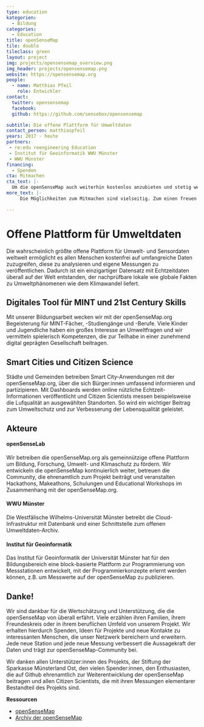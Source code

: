 ```yaml
---
type: education
kategorien:
  - Bildung
categories:
  - Education
title: openSenseMap
tile: double
tileclass: green
layout: project
img: projects/opensensemap_overview.png
img_header: projects/opensensemap.png
website: https://opensensemap.org
people:
  - name: Matthias Pfeil
    role: Entwickler
contact:
  twitter: opensensemap
  facebook: 
  github: https://github.com/sensebox/opensensemap

subtitle: Die offene Plattform für Umweltdaten
contact_person: matthiaspfeil
years: 2017 - heute
partners:
 - re:edu reengineering Education
 - Institut für Geoinformatik WWU Münster
 - WWU Münster
financing:
  - Spenden
cta: Mitmachen
cta_text: |-
  Um die openSenseMap auch weiterhin kostenlos anzubieten und stetig weiterzuentwickeln sind wir auf Spenden angewiesen. Hier gehts zum <a href="https://github.com/sensebox/">Spendenportal</a> Betterplace
more_text: |-
     Die Möglichkeiten zum Mitmachen sind vielseitig. Zum einen freuen wir uns natürlich über jede neue Messstation auf der Karte, zum anderen natürlich über Arbeit am Code <a href="https://github.com/sensebox/">hier</a>.

---
```


# Offene Plattform für Umweltdaten
Die wahrscheinlich größte offene Platt­form für Umwelt- und Sensordaten weltweit ermöglicht es allen Menschen kostenfrei auf umfangreiche Daten zuzugreifen, diese zu analysieren und eigene Messungen zu veröffentlichen. Dadurch ist ein einzigartiger Datensatz mit Echtzeitdaten überall auf der Welt entstanden, der nach­prüf­bare lokale wie globale Fakten zu Umwelt­phänomenen wie dem Klimawandel liefert.

## Digitales Tool für MINT und 21st Century Skills
Mit unserer Bildungsarbeit wecken wir mit der openSenseMap.org Begeisterung für MINT-Fächer, -Studiengänge und -Berufe. Viele Kinder und Jugendliche haben ein großes Interesse an Umweltfragen und wir vermitteln spielerisch Kompetenzen, die zur Teilhabe in einer zunehmend digital geprägten Gesellschaft beitragen.

## Smart Cities und Citizen Science
Städte und Gemeinden betreiben Smart City-Anwendungen mit der openSenseMap.org, über die sich Bürger:innen umfassend informieren und partizipieren. Mit Dashboards werden online nützliche Echtzeit-Informationen veröffentlicht und Citizen Scientists messen beispielsweise die Lufqualität an ausgewählten Standorten. So wird ein wichtiger Beitrag zum Umweltschutz und zur Verbesserung der Lebensqualität geleistet.

## Akteure

#### openSenseLab
Wir betreiben die openSenseMap.org als gemeinnützige offene Plattform um Bildung, Forschung, Umwelt- und Klimaschutz zu fördern. Wir entwickeln die openSenseMap kontinuierlich weiter, betreuen die Community, die ehrenamtlich zum Projekt beiträgt und veranstalten Hackathons, Makeathons, Schulungen und Educational Workshops im Zusammenhang mit der openSenseMap.org.

#### WWU Münster
Die Westfälische Wilhelms-Universität Münster betreibt die Cloud-Infrastruktur mit Datenbank und einer Schnittstelle zum offenen Umweltdaten-Archiv.

#### Institut für Geoinformatik
Das Institut für Geoinformatik der Universität Münster hat für den Bildungsbereich eine block-basierte Plattform zur Programmierung von Messstationen entwickelt, mit der Programmierkonzepte erlernt werden können, z.B. um Messwerte auf der openSenseMap zu publizieren.

## Danke!

Wir sind dankbar für die Wertschätzung und Unterstützung, die die openSenseMap von überall erfährt. Viele erzählen ihren Familien, ihrem Freundeskreis oder in ihrem beruflichen Umfeld von unserem Projekt. Wir erhalten hierdurch Spenden, Ideen für Projekte und neue Kontakte zu interessanten Menschen, die unser Netzwerk bereichern und erweitern. Jede neue Station und jede neue Messung verbessert die Aussagekraft der Daten und trägt zur openSenseMap-Community bei.

Wir danken allen Unterstützer:innen des Projekts, der Stiftung der Sparkasse Münsterland Ost, den vielen Spender:innen, den Enthusiasten, die auf Github ehrenamtlich zur Weiterentwicklung der openSenseMap beitragen und allen Citizen Scientists, die mit ihren Messungen elementarer Bestandteil des Projekts sind.

**Ressourcen**<br>
+ [openSenseMap](https://opensensemap.org)<br>
+ [Archiv der openSenseMap](https://archive.opensensemap.org)<br>